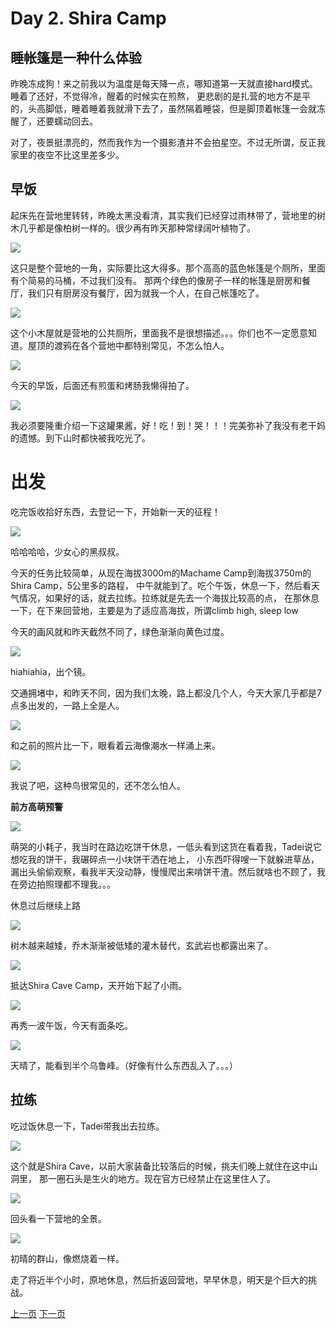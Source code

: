 
# Day 2. Shira Camp

## 睡帐篷是一种什么体验

昨晚冻成狗！来之前我以为温度是每天降一点，哪知道第一天就直接hard模式。睡着了还好，不觉得冷，醒着的时候实在煎熬，
更悲剧的是扎营的地方不是平的，头高脚低，睡着睡着我就滑下去了，虽然隔着睡袋，但是脚顶着帐篷一会就冻醒了，还要蠕动回去。

对了，夜景挺漂亮的，然而我作为一个摄影渣并不会拍星空。不过无所谓，反正我家里的夜空不比这里差多少。

## 早饭

起床先在营地里转转，昨晚太黑没看清，其实我们已经穿过雨林带了，营地里的树木几乎都是像柏树一样的。很少再有昨天那种常绿阔叶植物了。

![](http://og8b43m1v.bkt.clouddn.com/ltPMdant-CEKhl-cacP8dssOvRip)

这只是整个营地的一角，实际要比这大得多。那个高高的蓝色帐篷是个厕所，里面有个简易的马桶，不过我们没有。
那两个绿色的像房子一样的帐篷是厨房和餐厅，我们只有厨房没有餐厅，因为就我一个人，在自己帐篷吃了。

![](http://og8b43m1v.bkt.clouddn.com/lmXggWiWGiVUZPzCBKXa1q3iw6ma)

这个小木屋就是营地的公共厕所，里面我不是很想描述。。。你们也不一定愿意知道。屋顶的渡鸦在各个营地中都特别常见，不怎么怕人。

![](http://og8b43m1v.bkt.clouddn.com/lms7g7daHKPMskCTHap6wgo-MPVR)

今天的早饭，后面还有煎蛋和烤肠我懒得拍了。

![](http://og8b43m1v.bkt.clouddn.com/lnDXnvdr5ity0ISKhCN6tZ9MzfkW)

我必须要隆重介绍一下这罐果酱，好！吃！到！哭！！！完美弥补了我没有老干妈的遗憾。到下山时都快被我吃光了。

# 出发

吃完饭收拾好东西，去登记一下，开始新一天的征程！

![](http://og8b43m1v.bkt.clouddn.com/lvQ8KLewC0qt2h9Er9LVoPk6cmpq)

哈哈哈哈，少女心的黑叔叔。

今天的任务比较简单，从现在海拔3000m的Machame Camp到海拔3750m的Shira Camp，5公里多的路程，
中午就能到了。吃个午饭，休息一下，然后看天气情况，如果好的话，就去拉练。拉练就是先去一个海拔比较高的点，
在那休息一下，在下来回营地，主要是为了适应高海拔，所谓climb high, sleep low

今天的画风就和昨天截然不同了，绿色渐渐向黄色过度。

![](http://og8b43m1v.bkt.clouddn.com/ltt029wzRMtp0W52uXZOk6gEAg1I)

hiahiahia，出个镜。

交通拥堵中，和昨天不同，因为我们太晚，路上都没几个人，今天大家几乎都是7点多出发的，一路上全是人。

![](http://og8b43m1v.bkt.clouddn.com/FqQQT_SM4KGEFwevEQZVKOItxNbG)

和之前的照片比一下，眼看着云海像潮水一样涌上来。

![](http://og8b43m1v.bkt.clouddn.com/FnkMaIVLg5iDm7hlcBRJCdoHIzci)

我说了吧，这种鸟很常见的，还不怎么怕人。

**前方高萌预警**

![](http://og8b43m1v.bkt.clouddn.com/lrgtfoGebHCwx96-32YboocLXfZL)

萌哭的小耗子，我当时在路边吃饼干休息，一低头看到这货在看着我，Tadei说它想吃我的饼干，我碾碎点一小块饼干洒在地上，
小东西吓得嗖一下就躲进草丛，漏出头偷偷观察，看我半天没动静，慢慢爬出来啃饼干渣。然后就啥也不顾了，我在旁边拍照理都不理我。。。

休息过后继续上路

![](http://og8b43m1v.bkt.clouddn.com/ltgTQxpHl7l2bDSMcXm_RSzxjJfK)

树木越来越矮，乔木渐渐被低矮的灌木替代，玄武岩也都露出来了。

![](http://og8b43m1v.bkt.clouddn.com/FryCbUlTXJqIUAfgcKJcBp6SnKQb)

抵达Shira Cave Camp，天开始下起了小雨。

![](http://og8b43m1v.bkt.clouddn.com/lsxtxG2PiSxcRm7WV7Ni2Vf1oA69)

再秀一波午饭，今天有面条吃。

![](http://og8b43m1v.bkt.clouddn.com/FsdBkP6GykHMwd_ZKUbSklGT7aQx)

天晴了，能看到半个乌鲁峰。（好像有什么东西乱入了。。。）

## 拉练

吃过饭休息一下，Tadei带我出去拉练。

![](http://og8b43m1v.bkt.clouddn.com/luCoriUaUrUVcPdKJ86W-2rJvzno)

这个就是Shira Cave，以前大家装备比较落后的时候，挑夫们晚上就住在这中山洞里，
那一圈石头是生火的地方。现在官方已经禁止在这里住人了。

![](http://og8b43m1v.bkt.clouddn.com/lmNmztYKronaALTr52t7EWg2hgzH)

回头看一下营地的全景。

![](http://og8b43m1v.bkt.clouddn.com/FhYln2Xyru2JkGsWK0dEGxsYw_ly)

初晴的群山，像燃烧着一样。

走了将近半个小时，原地休息，然后折返回营地，早早休息，明天是个巨大的挑战。

[上一页](1002.md) [下一页](1004.md)
